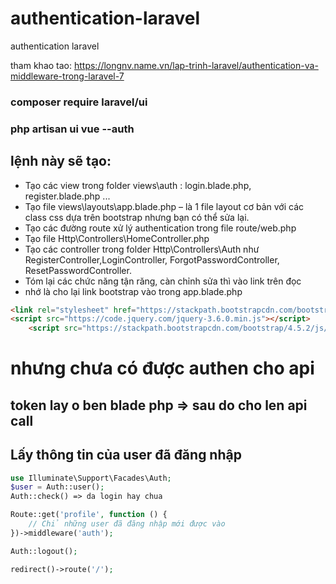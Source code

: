 # authentication-laravel
authentication laravel

tham khao tao: https://longnv.name.vn/lap-trinh-laravel/authentication-va-middleware-trong-laravel-7


### composer require laravel/ui
### php artisan ui vue --auth

## lệnh này sẽ tạo:
+ Tạo các view trong folder views\auth : login.blade.php, register.blade.php ...
+ Tạo file views\layouts\app.blade.php – là 1 file layout cơ bản với các class css dựa trên bootstrap nhưng bạn có thể sửa lại.
+ Tạo các đường route xử lý authentication trong file route/web.php
+ Tạo file Http\Controllers\HomeController.php
+ Tạo các controller trong folder Http\Controllers\Auth như RegisterController,LoginController, ForgotPasswordController, ResetPasswordController.
+ Tóm lại các chức năng tận răng, càn chỉnh sửa thì vào link trên đọc
+ nhớ là cho lại link bootstrap vào trong app.blade.php

```html
<link rel="stylesheet" href="https://stackpath.bootstrapcdn.com/bootstrap/4.5.2/css/bootstrap.min.css">
<script src="https://code.jquery.com/jquery-3.6.0.min.js"></script>
    <script src="https://stackpath.bootstrapcdn.com/bootstrap/4.5.2/js/bootstrap.bundle.min.js"></script>
```
# nhưng chưa có được authen cho api
## token lay o ben blade php => sau do cho len api call


## Lấy thông tin của user đã đăng nhập
```php
use Illuminate\Support\Facades\Auth;
$user = Auth::user();
Auth::check() => da login hay chua

Route::get('profile', function () {
    // Chỉ những user đã đăng nhập mới được vào
})->middleware('auth');

Auth::logout();

redirect()->route('/');
```
